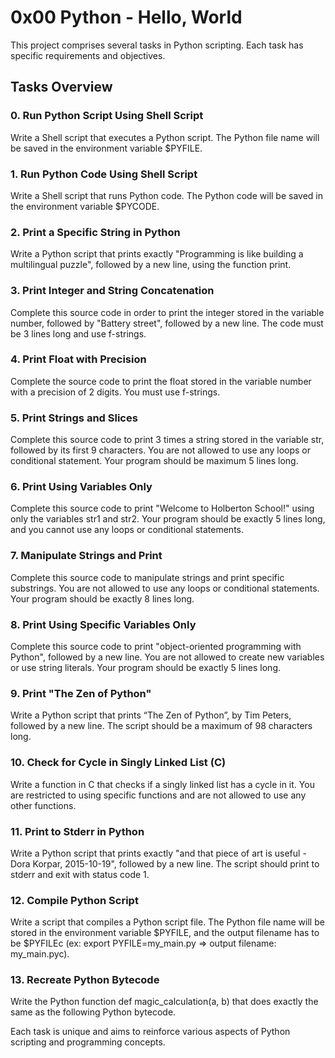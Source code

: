 # 0x00 Python - Hello, World

This project comprises several tasks in Python scripting. Each task has specific requirements and objectives.

## Tasks Overview

### 0. Run Python Script Using Shell Script

Write a Shell script that executes a Python script. The Python file name will be saved in the environment variable $PYFILE.

### 1. Run Python Code Using Shell Script

Write a Shell script that runs Python code. The Python code will be saved in the environment variable $PYCODE.

### 2. Print a Specific String in Python

Write a Python script that prints exactly "Programming is like building a multilingual puzzle", followed by a new line, using the function print.

### 3. Print Integer and String Concatenation

Complete this source code in order to print the integer stored in the variable number, followed by "Battery street", followed by a new line. The code must be 3 lines long and use f-strings.

### 4. Print Float with Precision

Complete the source code to print the float stored in the variable number with a precision of 2 digits. You must use f-strings.

### 5. Print Strings and Slices

Complete this source code to print 3 times a string stored in the variable str, followed by its first 9 characters. You are not allowed to use any loops or conditional statement. Your program should be maximum 5 lines long.

### 6. Print Using Variables Only

Complete this source code to print "Welcome to Holberton School!" using only the variables str1 and str2. Your program should be exactly 5 lines long, and you cannot use any loops or conditional statements.

### 7. Manipulate Strings and Print

Complete this source code to manipulate strings and print specific substrings. You are not allowed to use any loops or conditional statements. Your program should be exactly 8 lines long.

### 8. Print Using Specific Variables Only

Complete this source code to print "object-oriented programming with Python", followed by a new line. You are not allowed to create new variables or use string literals. Your program should be exactly 5 lines long.

### 9. Print "The Zen of Python"

Write a Python script that prints “The Zen of Python”, by Tim Peters, followed by a new line. The script should be a maximum of 98 characters long.

### 10. Check for Cycle in Singly Linked List (C)

Write a function in C that checks if a singly linked list has a cycle in it. You are restricted to using specific functions and are not allowed to use any other functions.

### 11. Print to Stderr in Python

Write a Python script that prints exactly "and that piece of art is useful - Dora Korpar, 2015-10-19", followed by a new line. The script should print to stderr and exit with status code 1.

### 12. Compile Python Script

Write a script that compiles a Python script file. The Python file name will be stored in the environment variable $PYFILE, and the output filename has to be $PYFILEc (ex: export PYFILE=my_main.py => output filename: my_main.pyc).

### 13. Recreate Python Bytecode

Write the Python function def magic_calculation(a, b) that does exactly the same as the following Python bytecode.

Each task is unique and aims to reinforce various aspects of Python scripting and programming concepts.


